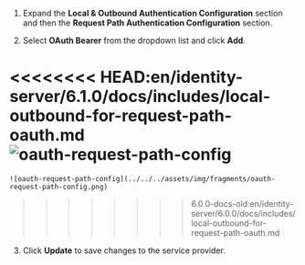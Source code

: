 1. Expand the **Local & Outbound Authentication Configuration** section and then the **Request Path Authentication Configuration** section.

2. Select **OAuth Bearer** from the dropdown list and click **Add**.

<<<<<<<< HEAD:en/identity-server/6.1.0/docs/includes/local-outbound-for-request-path-oauth.md
    ![oauth-request-path-config](../../../assets/img/fragments/oauth-request-path-config.png) 
========
    ![oauth-request-path-config](../../../assets/img/fragments/oauth-request-path-config.png)
>>>>>>>> 6.0.0-docs-old:en/identity-server/6.0.0/docs/includes/local-outbound-for-request-path-oauth.md

3. Click **Update** to save changes to the service provider.
